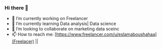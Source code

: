 ### Hi there 👋


- 🔭 I’m currently working on Freelancer
- 🌱 I’m currently learning Data analysis| Data science
- 👯 I’m looking to collaborate on marketing data sceinc
- 📫 How to reach me: [https://www.freelancer.com/u/eslamaboushahaa](Freelacer) ||

